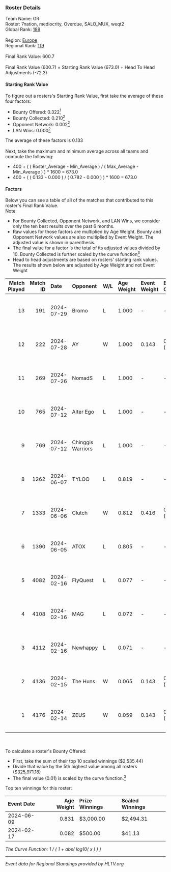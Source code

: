 ### Roster Details<br />
Team Name: GR<br />
Roster: 7nation, mediocrity, Overdue, SALO_MUX, weqt2<br />
Global Rank: [189](../standings_global.md)<br />
<br />
Region: [Europe]( ../standings_europe.md)<br />
Regional Rank: [119]( ../standings_europe.md)<br />
<br />
Final Rank Value:  600.7<br />
<br />
Final Rank Value (600.7) = Starting Rank Value (673.0) + Head To Head Adjustments (-72.3)<br />

#### Starting Rank Value<br />
To figure out a rosters's Starting Rank Value, first take the average of these four factors:<br />
- Bounty Offered: 0.322[<sup>1</sup>](#table2)
- Bounty Collected: 0.210[<sup>2</sup>](#table1)
- Opponent Network: 0.002[<sup>2</sup>](#table1)
- LAN Wins: 0.000[<sup>2</sup>](#table1)

The average of these factors is 0.133<br />
<br />
Next, take the maximum and minimum average across all teams and compute the following:<br />
- 400 + ( ( Roster_Average - Min_Average ) / ( Max_Average - Min_Average ) ) * 1600 = 673.0
- 400 + ( ( 0.133 - 0.000 ) / ( 0.782 - 0.000 ) ) * 1600 = 673.0


#### Factors<br />
Below you can see a table of all of the matches that contributed to this roster's Final Rank Value.<br />
Note:<br />

- For Bounty Collected, Opponent Network, and LAN Wins, we consider only the ten best results over the past 6 months.
- Raw values for those factors are multiplied by Age Weight. Bounty and Opponent Network values are also multiplied by Event Weight. The adjusted value is shown in parenthesis.
- The final value for a factor is the total of its adjusted values divided by 10. Bounty Collected is further scaled by the curve function[<sup>3</sup>](#curveFunction)
- Head to head adjustments are based on rosters' starting rank values. The results shown below are adjusted by Age Weight and not Event Weight
<span id="table1"></span><br />


| Match Played | Match ID | Date       | Opponent          | W/L | Age Weight | Event Weight | Bounty Collected | Opponent Network | LAN Wins  | H2H Adj. | Roster                                        |
| -: | -: | :- | :- | :- | :- | :- | :- | :- | :- | -: | :- |
|           13 |      191 | 2024-07-29 | Bromo             | L   | 1.000      | -            | -                | -                | -         |   -19.65 | 7nation, mediocrity, Overdue, SALO_MUX, weqt2 |
|           12 |      222 | 2024-07-28 | AY                | W   | 1.000      | 0.143        | 0.000 (0.000)    | 0.000 (0.000)    | 0 (0.000) |     7.10 | 7nation, mediocrity, Overdue, SALO_MUX, weqt2 |
|           11 |      269 | 2024-07-26 | NomadS            | L   | 1.000      | -            | -                | -                | -         |   -20.41 | 7nation, mediocrity, Overdue, SALO_MUX, weqt2 |
|           10 |      765 | 2024-07-12 | Alter Ego         | L   | 1.000      | -            | -                | -                | -         |   -21.47 | 7nation, mediocrity, Runnin, SALO_MUX, weqt2  |
|            9 |      769 | 2024-07-12 | Chinggis Warriors | L   | 1.000      | -            | -                | -                | -         |   -11.41 | 7nation, mediocrity, Runnin, SALO_MUX, weqt2  |
|            8 |     1262 | 2024-06-07 | TYLOO             | L   | 0.819      | -            | -                | -                | -         |   -10.89 | mediocrity, qqGOD, SALO_MUX, uwrr, weqt2      |
|            7 |     1333 | 2024-06-06 | Clutch            | W   | 0.812      | 0.416        | 0.005 (0.002)    | 0.065 (0.022)    | 0 (0.000) |    13.15 | mediocrity, qqGOD, SALO_MUX, uwrr, weqt2      |
|            6 |     1390 | 2024-06-05 | ATOX              | L   | 0.805      | -            | -                | -                | -         |    -5.97 | mediocrity, qqGOD, Runnin, SALO_MUX, weqt2    |
|            5 |     4082 | 2024-02-16 | FlyQuest          | L   | 0.077      | -            | -                | -                | -         |    -0.15 | mediocrity, qqGOD, Reminder, SALO_MUX, weqt2  |
|            4 |     4108 | 2024-02-16 | MAG               | L   | 0.072      | -            | -                | -                | -         |    -1.68 | mediocrity, qqGOD, Reminder, SALO_MUX, weqt2  |
|            3 |     4112 | 2024-02-16 | Newhappy          | L   | 0.071      | -            | -                | -                | -         |    -1.62 | mediocrity, qqGOD, Reminder, SALO_MUX, weqt2  |
|            2 |     4136 | 2024-02-15 | The Huns          | W   | 0.065      | 0.143        | 0.000 (0.000)    | 0.002 (0.000)    | 0 (0.000) |     0.36 | mediocrity, qqGOD, Reminder, SALO_MUX, weqt2  |
|            1 |     4176 | 2024-02-14 | ZEUS              | W   | 0.059      | 0.143        | 0.000 (0.000)    | 0.000 (0.000)    | 0 (0.000) |     0.33 | mediocrity, qqGOD, Reminder, SALO_MUX, weqt2  |

<br />
<span id="table2"></span><br />
To calculate a roster's Bounty Offered:<br />

- First, take the sum of their top 10 scaled winnings ($2,535.44)
- Divide that value by the 5th highest value among all rosters ($325,971.18)
- The final value (0.01) is scaled by the curve function.[<sup>3</sup>](#curveFunction)

Top ten winnings for this roster:<br />

| Event Date | Age Weight | Prize Winnings | Scaled Winnings |
| :- | -: | :- | :- |
| 2024-06-09 |      0.831 | $3,000.00      | $2,494.31       |
| 2024-02-17 |      0.082 | $500.00        | $41.13          |


<span id="curveFunction"></span>_The Curve Function: 1 / ( 1 + abs( log10( x ) ) )_<br />

---
_Event data for Regional Standings provided by HLTV.org_<br />
